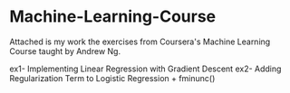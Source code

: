 # Machine-Learning-Course
Attached is my work the exercises from Coursera's Machine Learning Course taught by Andrew Ng. 

ex1- Implementing Linear Regression with Gradient Descent
ex2- Adding Regularization Term to Logistic Regression + fminunc()
